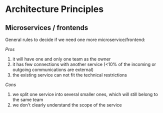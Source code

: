 # Architecture Principles

## Microservices / frontends

General rules to decide if we need one more microservice/frontend:

_Pros_

1. it will have one and only one team as the owner
1. it has few connections with another service (<10% of the incoming or outgoing communications are external)
1. the existing service can not fit the technical restrictions

_Cons_

1. we split one service into several smaller ones, which will still belong to the same team
1. we don't clearly understand the scope of the service
